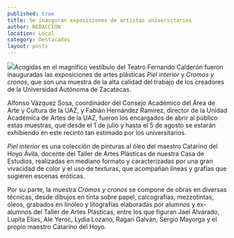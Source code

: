 ```yaml
---
published: true
title: Se inauguran exposiciones de artistas universitarios
author: REDACCION
location: Local
category: Destacadas
layout: posts
---
```


![](http://i.imgur.com/CKfuk70m.jpg)Acogidas en el magnífico vestíbulo del Teatro Fernando Calderón fueron inauguradas las exposiciones de artes plásticas _Piel interior_ y _Cromos y cronos_, que son una muestra de la alta calidad del trabajo de los creadores de la Universidad Autónoma de Zacatecas. 

Alfonso Vázquez Sosa, coordinador del Consejo Académico del Área de Arte y Cultura de la UAZ, y Fabián Hernández Ramírez, director de la Unidad Académica de Artes de la UAZ, fueron los encargados de abrir al público estas muestras, que desde el 1 de julio y hasta el 5 de agosto se estarán exhibiendo en este recinto tan estimado por los universitarios.

_Piel interior_ es una colección de pinturas al óleo del maestro Catarino del Hoyo Ávila, docente del Taller de Artes Plásticas de nuestra Casa de Estudios, realizadas en mediano formato y caracterizadas por una gran vivacidad de color y el uso de texturas, que acompañan líneas y grafías que sugieren escenas eróticas.  

Por su parte, la muestra _Cromos y cronos_ se compone de obras en diversas técnicas, desde dibujos en tinta sobre papel, calcografías, mezzotintas, óleos, grabados en linóleo y litografías elaboradas por alumnos y ex-alumnos del Taller de Artes Plásticas, entre los que figuran Jael Alvarado, Lupita Elías, Ale Yeroc, Lydia Lozano, Ragari Galván, Sergio Mayorga y el propio maestro Catarino del Hoyo. 
